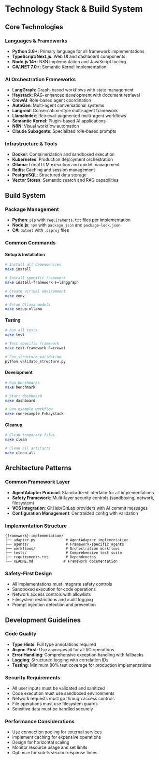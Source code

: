 # Technology Stack & Build System

## Core Technologies

### Languages & Frameworks
- **Python 3.8+**: Primary language for all framework implementations
- **TypeScript/Next.js**: Web UI and dashboard components
- **Node.js 14+**: N8N implementation and JavaScript tooling
- **C#/.NET 7.0+**: Semantic Kernel implementation

### AI Orchestration Frameworks
- **LangGraph**: Graph-based workflows with state management
- **Haystack**: RAG-enhanced development with document retrieval
- **CrewAI**: Role-based agent coordination
- **AutoGen**: Multi-agent conversational systems
- **Langroid**: Conversation-style multi-agent framework
- **LlamaIndex**: Retrieval-augmented multi-agent workflows
- **Semantic Kernel**: Plugin-based AI applications
- **N8N**: Visual workflow automation
- **Claude Subagents**: Specialized role-based prompts

### Infrastructure & Tools
- **Docker**: Containerization and sandboxed execution
- **Kubernetes**: Production deployment orchestration
- **Ollama**: Local LLM execution and model management
- **Redis**: Caching and session management
- **PostgreSQL**: Structured data storage
- **Vector Stores**: Semantic search and RAG capabilities

## Build System

### Package Management
- **Python**: `pip` with `requirements.txt` files per implementation
- **Node.js**: `npm` with `package.json` and `package-lock.json`
- **C#**: `dotnet` with `.csproj` files

### Common Commands

#### Setup & Installation
```bash
# Install all dependencies
make install

# Install specific framework
make install-framework F=langgraph

# Create virtual environment
make venv

# Setup Ollama models
make setup-ollama
```

#### Testing
```bash
# Run all tests
make test

# Test specific framework
make test-framework F=crewai

# Run structure validation
python validate_structure.py
```

#### Development
```bash
# Run benchmarks
make benchmark

# Start dashboard
make dashboard

# Run example workflow
make run-example F=haystack
```

#### Cleanup
```bash
# Clean temporary files
make clean

# Clean all artifacts
make clean-all
```

## Architecture Patterns

### Common Framework Layer
- **AgentAdapter Protocol**: Standardized interface for all implementations
- **Safety Framework**: Multi-layer security controls (sandboxing, network, filesystem)
- **VCS Integration**: GitHub/GitLab providers with AI commit messages
- **Configuration Management**: Centralized config with validation

### Implementation Structure
```
{framework}-implementation/
├── adapter.py              # AgentAdapter implementation
├── agents/                 # Framework-specific agents
├── workflows/              # Orchestration workflows
├── tests/                  # Comprehensive test suite
├── requirements.txt        # Dependencies
└── README.md              # Framework documentation
```

### Safety-First Design
- All implementations must integrate safety controls
- Sandboxed execution for code operations
- Network access controls with allowlists
- Filesystem restrictions and audit logging
- Prompt injection detection and prevention

## Development Guidelines

### Code Quality
- **Type Hints**: Full type annotations required
- **Async-First**: Use async/await for all I/O operations
- **Error Handling**: Comprehensive exception handling with fallbacks
- **Logging**: Structured logging with correlation IDs
- **Testing**: Minimum 80% test coverage for production implementations

### Security Requirements
- All user inputs must be validated and sanitized
- Code execution must use sandboxed environments
- Network requests must go through access controls
- File operations must use filesystem guards
- Sensitive data must be handled securely

### Performance Considerations
- Use connection pooling for external services
- Implement caching for expensive operations
- Design for horizontal scaling
- Monitor resource usage and set limits
- Optimize for sub-5 second response times